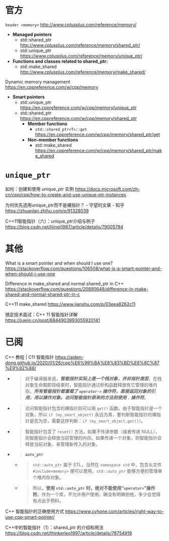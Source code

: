 
# 官方

`header <memory>` http://www.cplusplus.com/reference/memory/
- **Managed pointers**
  * std::shared_ptr http://www.cplusplus.com/reference/memory/shared_ptr/
  * std::unique_ptr https://www.cplusplus.com/reference/memory/unique_ptr/
- **Functions and classes related to shared_ptr:**
  * std::make_shared http://www.cplusplus.com/reference/memory/make_shared/

Dynamic memory management https://en.cppreference.com/w/cpp/memory
- **Smart pointers**
  * std::unique_ptr https://en.cppreference.com/w/cpp/memory/unique_ptr
  * std::shared_ptr https://en.cppreference.com/w/cpp/memory/shared_ptr
    + **Member functions**
      - `std::shared_ptr<T>::get` https://en.cppreference.com/w/cpp/memory/shared_ptr/get
    + **Non-member functions**
      - std::make_shared https://en.cppreference.com/w/cpp/memory/shared_ptr/make_shared

# `unique_ptr` 

如何：创建和使用 unique_ptr 实例 https://docs.microsoft.com/zh-cn/cpp/cpp/how-to-create-and-use-unique-ptr-instances

为何优先选用unique_ptr而不是裸指针？ - 守望的文章 - 知乎 https://zhuanlan.zhihu.com/p/91328039

C++11智能指针（六）：unique_ptr介绍与例子 https://blog.csdn.net/lijinqi1987/article/details/79005794

# 其他

What is a smart pointer and when should I use one? https://stackoverflow.com/questions/106508/what-is-a-smart-pointer-and-when-should-i-use-one

Difference in make_shared and normal shared_ptr in C++ https://stackoverflow.com/questions/20895648/difference-in-make-shared-and-normal-shared-ptr-in-c

C++11 make_shared https://www.jianshu.com/p/03eea8262c11

搞定技术面试：C++ 11 智能指针详解 https://juejin.cn/post/6844903993055920141

# 已阅

C++ 教程 | C11 智能指针 https://aiden-dong.github.io/2020/01/26/cpp%E6%99%BA%E8%83%BD%E6%8C%87%E9%92%88/
- > 对于编译器来说，***智能指针实际上是一个栈对象，并非指针类型***，在栈对象生命期即将结束时，智能指针通过析构函数释放有它管理的堆内存。***所有智能指针都重载了 `operator->` 操作符，直接返回对象的引用，用以操作对象。访问智能指针原来的方法则使用 `.` 操作符***。
- > 访问智能指针包含的裸指针则可以用 `get()` 函数。由于智能指针是一个对象，所以 `if (my_smart_object)` 永远为真，要判断智能指针的裸指针是否为空，需要这样判断：`if (my_smart_object.get())`。
- > 智能指针包含了 `reset()` 方法，如果不传递参数（或者传递 NULL），则智能指针会释放当前管理的内存。如果传递一个对象，则智能指针会释放当前对象，来管理新传入的对象。
- > **`auto_ptr`**
  * > `std::auto_ptr` 属于 STL，当然在 `namespace std` 中，包含头文件 `#include<memory>` 便可以使用。`std::auto_ptr` 能够方便的管理单个堆内存对象。
  * > 所以，**使用 `std::auto_ptr` 时，绝对不能使用“`operator=`”操作符**。作为一个库，不允许用户使用，确没有明确拒绝，多少会觉得有点出乎预料。

C++ 智能指针的正确使用方式 https://www.cyhone.com/articles/right-way-to-use-cpp-smart-pointer/

C++中的智能指针（1）：shared_ptr 的介绍和用法 https://blog.csdn.net/thinkerleo1997/article/details/78754919
